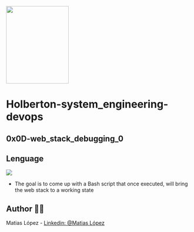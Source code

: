 <img src="https://blog.holbertonschool.com/wp-content/uploads/2020/04/unnamed-2.png" width="170" height="210">

# Holberton-system_engineering-devops

## 0x0D-web_stack_debugging_0

## Lenguage 
<img src="https://img.icons8.com/plasticine/50/000000/bash.png">

- The goal is to come up with a Bash script that once executed, will bring the web stack to a working state

## Author 👨‍💻
Matias López - [Linkedin: @Matias López](https://uy.linkedin.com/in/matias-l%C3%B3pez-777796194?trk=people-guest_people_search-card)

